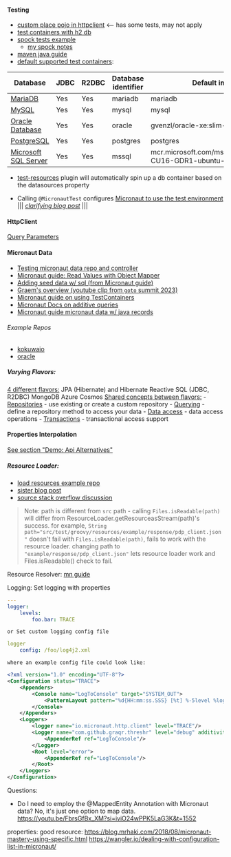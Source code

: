 #### Testing
- [custom place pojo in httpclient](https://github.com/aruld/maps-app/blob/db4f958c454984a2bd67e7cbfa37b15f969b3411/maps-service/src/main/java/maps/service/GeoClient.java#L8) <-- has some tests, may not apply
- [test containers with h2 db](https://guides.micronaut.io/latest/replace-h2-with-real-database-for-testing-maven-java.html)
- [spock tests example](https://guides.micronaut.io/latest/micronaut-mqtt-maven-groovy.html#add-test)
	- [my spock notes](Spock.md)
- [maven java guide](https://guides.micronaut.io/latest/micronaut-http-client-maven-java.html)
- [default supported test containers](https://micronaut-projects.github.io/micronaut-test-resources/snapshot/guide/#modules-databases): 

| Database                                                     | JDBC | R2DBC | Database identifier | Default image                                              |
| ------------------------------------------------------------ | ---- | ----- | ------------------- | ---------------------------------------------------------- |
| [MariaDB](https://mariadb.org/)                              | Yes  | Yes   | mariadb             | mariadb                                                    |
| [MySQL](https://www.mysql.com/)                              | Yes  | Yes   | mysql               | mysql                                                      |
| [Oracle Database](https://www.oracle.com/database/)          | Yes  | Yes   | oracle              | gvenzl/oracle-xe:slim-faststart                            |
| [PostgreSQL](https://www.postgresql.org/)                    | Yes  | Yes   | postgres            | postgres                                                   |
| [Microsoft SQL Server](https://www.microsoft.com/sql-server) | Yes  | Yes   | mssql               | mcr.microsoft.com/mssql/server:2019-CU16-GDR1-ubuntu-20.04 |

- [test-resources](https://micronaut-projects.github.io/micronaut-gradle-plugin/latest/#test-resources) plugin will automatically spin up a db container based on the datasources property

- Calling `@MicronautTest` configures [Micronaut to use the test environment](https://docs.micronaut.io/latest/guide/index.html#environments) ||| *[clarifying blog post](https://blog.wick.technology/micronaut-test-configuration/#:~:text=To%20do%20this%20in%20Micronaut%2C%20use%20environment-specific%20property,for%20your%20test%2C%20not%20the%20entire%20main%20config.)* |||

#### HttpClient
[Query Parameters](https://docs.micronaut.io/latest/guide/#binding)

#### Micronaut Data
- [Testing micronaut data repo and controller](https://youtu.be/FbrsGfBx_XM?si=JkYOnHzHuR2WDsMa&t=855)
- [Micronaut guide: Read Values with Object Mapper](https://micronaut-projects.github.io/micronaut-serialization/snapshot/guide/#jacksonQuick)
- [Adding seed data w/ sql (from Micronaut guide)](https://guides.micronaut.io/latest/replace-h2-with-real-database-for-testing-maven-java.html#seed-data)
- [Graem's overview (youtube clip from `goto` summit 2023)](https://youtu.be/JWIUPMMq9Fc?si=M1b0ysHAZ4ywkJIh&t=1105)
- [Micronaut guide on using TestContainers](https://guides.micronaut.io/latest/replace-h2-with-real-database-for-testing-maven-java.html#testing-using-testcontainers)
- [Micronaut Docs on additive queries](https://micronaut-projects.github.io/micronaut-data/1.0.x/guide/#dataUpdates)
- [Micronaut guide micronaut data w/ java records](https://guides.micronaut.io/latest/micronaut-java-records-maven-java.html)
###### Example Repos
- [kokuwaio](https://github.com/kokuwaio/micronaut-openapi-codegen/blob/c2fa118155b085a62ff86216717fc3632eba52bf/gen/main/java/testmodel/micronaut_pojo/PropertyTypeOne.java#L4)
- [oracle](https://github.com/oracle-samples/oracle-db-examples/blob/3f77208c0d53da22f8c60418a623c53e19cce2b1/java/micronaut-jsonview-demo-app/src/main/java/com/example/micronaut/dto/CreateStudentDto.java#L10)
##### Varying Flavors:
[4 different flavors:](https://micronaut-projects.github.io/micronaut-data/latest/guide/#sql)
    JPA (Hibernate) and Hibernate Reactive
    SQL (JDBC, R2DBC)
    MongoDB
    Azure Cosmos
[Shared concepts between flavors:](https://micronaut-projects.github.io/micronaut-data/latest/guide/#shared)
	- [Repositories](https://micronaut-projects.github.io/micronaut-data/latest/guide/#repositories) - use existing or create a custom repository
	- [Querying](https://micronaut-projects.github.io/micronaut-data/latest/guide/#querying) - define a repository method to access your data
	- [Data access](https://micronaut-projects.github.io/micronaut-data/latest/guide/#dataUpdates) - data access operations
	- [Transactions](https://micronaut-projects.github.io/micronaut-data/latest/guide/#transactions) - transactional access support
	

#### Properties Interpolation
[See section "Demo: Api Alternatives"](https://app.pluralsight.com/channels/player?courseId=6e7310de-1337-4a76-aa3b-1618d9a133d7&moduleId=f8c0fe29-eb6e-41b4-a242-c770a020c9e9&channelId=a1ace3d2-81cb-44bc-96f2-a99658eea442)

##### Resource Loader:
- [load resources example repo](https://github.com/ghillert/resource-readable-demo)
- [sister blog post](https://hillert.com/blog/from-resource-to-readable/)
- [source stack overflow discussion](https://stackoverflow.com/questions/53370135/is-there-an-equivalent-for-springs-resource-in-micronaut)
> Note: path is different from `src` path - calling `Files.isReadable(path)` will differ from ResourceLoader.getResourceasStream(path)'s success. 
	for example, `String path="src/test/groovy/resources/example/response/pdp_client.json"` doesn't fail with `Files.isReadable(path)`, fails to work with the resource loader. changing path to `"example/response/pdp_client.json"` lets resource loader work and Files.isReadable() check to fail.

Resource Resolver:
	[mn guide](https://docs.micronaut.io/latest/guide/#resources)
	

Logging: 
	Set logging with properties
```yml
---
logger:
	levels:
		foo.bar: TRACE
```
	or Set custom logging config file
```yaml
logger
	config: /foo/log4j2.xml
```
	where an example config file could look like:

```xml
<?xml version="1.0" encoding="UTF-8"?>  
<Configuration status="TRACE">  
    <Appenders>  
        <Console name="LogToConsole" target="SYSTEM_OUT">  
            <PatternLayout pattern="%d{HH:mm:ss.SSS} [%t] %-5level %logger{36} - %msg%n"/>  
        </Console>  
    </Appenders>  
    <Loggers>  
        <logger name="io.micronaut.http.client" level="TRACE"/>  
        <Logger name="com.github.graqr.threshr" level="debug" additivity="false">  
            <AppenderRef ref="LogToConsole"/>  
        </Logger>  
        <Root level="error">  
            <AppenderRef ref="LogToConsole"/>  
        </Root>  
    </Loggers>  
</Configuration>
```


Questions:
- Do I need to employ the @MappedEntity Annotation with Micronaut data?
	No, it's just one option to map data. https://youtu.be/FbrsGfBx_XM?si=iviO24wPPK5LaG3K&t=1552

properties:
	good resource: https://blog.mrhaki.com/2018/08/micronaut-mastery-using-specific.html
	https://wangler.io/dealing-with-configuration-list-in-micronaut/
	